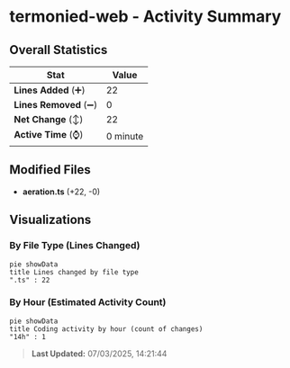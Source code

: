 # termonied-web - Activity Summary 

## Overall Statistics

| Stat                   | Value                                                             |
| ---------------------- | ----------------------------------------------------------------- |
| **Lines Added** (➕)   | 22                                          |
| **Lines Removed** (➖) | 0                                        |
| **Net Change** (↕)    | 22                |
| **Active Time** (⌚)   | 0 minute |


## Modified Files
- **aeration.ts** (+22, -0)

## Visualizations

### By File Type (Lines Changed)

```mermaid
pie showData
title Lines changed by file type
".ts" : 22
```

### By Hour (Estimated Activity Count)

```mermaid
pie showData
title Coding activity by hour (count of changes)
"14h" : 1
```


> **Last Updated:** 07/03/2025, 14:21:44